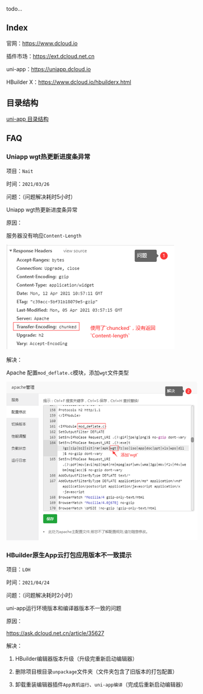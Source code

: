 todo...

## Index

官网：https://www.dcloud.io

插件市场：https://ext.dcloud.net.cn

uni-app：https://uniapp.dcloud.io

HBuilder X：https://www.dcloud.io/hbuilderx.html



## 目录结构

<i class="ri-links-fill"></i> [uni-app 目录结构](home/toc?id=uni-app)

## FAQ

### Uniapp wgt热更新进度条异常

项目：`Nait`

时间：`2021/03/26`

问题：（问题解决耗时5小时）

Uniapp wgt热更新进度条异常

原因：

服务器没有响应`Content-Length`

![img](./_images/图片1.png) 

解决：

Apache 配置`mod_deflate.c`模块，添加`wgt`文件类型

![img](./_images/图片2.png) 



### HBuilder原生App云打包应用版本不一致提示

项目：`LOH`

时间：`2021/04/24`

问题：（问题解决耗时2小时）

uni-app运行环境版本和编译器版本不一致的问题

原因：

https://ask.dcloud.net.cn/article/35627

解决：

1. HBuilder编辑器版本升级（升级完重新启动编辑器）

2. 删除项目根目录`unpackage`文件夹（文件夹包含了旧版本的打包配置）

3. 卸载重装编辑器插件`App真机运行`、`uni-app编译`（完成后重新启动编辑器）

 
